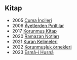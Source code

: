 ## Kitap

* 2005 [Cuma İncileri](https://korunmuskitap.blogspot.com/2005/12/cuma-incileri-2005.html)
* 2006 [Âyetlerden Pırıltılar](https://piriltilar.blogspot.com/)
* 2017 [Korunmuş Kitap](https://korunmuskitap.blogspot.com/2017/06/)
* 2020 [Ramazan Notları](https://okuyun.github.io/Kuran/#m=index)
* 2021 [Kuran Kelimeleri](https://okuyun.github.io/Kuran/#d=index)
* 2022 [Korunmuşluk örnekleri](https://okuyun.github.io/Kitap/KK/korunmus.html)
* 2023 [Esmâ-i Husnâ](https://okuyun.github.io/Kuran/#e=index)

